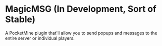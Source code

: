 # MagicMSG (In Development, Sort of Stable)
A PocketMine plugin that'll allow you to send popups and messages to the entire server or individual players.
